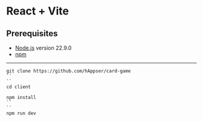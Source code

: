 # React + Vite

## Prerequisites

- [Node.js](https://nodejs.org/) version 22.9.0
- [npm](https://www.npmjs.com/)

---

```
git clone https://github.com/hAppser/card-game
``
``
cd client
```

```
npm install
``
``
npm run dev
```
